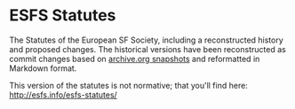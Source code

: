 ESFS Statutes
=============

The Statutes of the European SF Society, including a reconstructed history and proposed changes. The historical versions have been reconstructed as commit changes based on [archive.org snapshots](https://web.archive.org/web/*/http://www.esfs.info/esfs-statutes.html) and reformatted in Markdown format.

This version of the statutes is not normative; that you'll find here: http://esfs.info/esfs-statutes/
